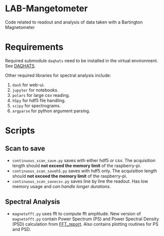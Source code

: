 # LAB-Mangetometer
Code related to readout and analysis of data taken with a Bartington Magnetometer

# Requirements
Required submodule `daqhats` need to be installed in the virtual environment. See [DAQHATS](https://github.com/mccdaq/daqhats).

Other required libraries for spectral analysis include:
1. `dash` for web-ui.
2. `jupyter` for notebooks.
3. `polars` for large csv reading.
4. `h5py` for hdf5 file handling.
5. `scipy` for spectrograms.
6. `argparse` for python argument parsing.

# Scripts

## Scan to save
- `continuous_scan_save.py` saves with either hdf5 or csv. The acquisition length should **not exceed the memory limit** of the raspberry-pi.
- `continuous_scan_saveh5.py` saves with hdf5 only. The acquisition length should **not exceed the memory limit** of the raspberry-pi.
- `continuous_scan_savecsv.py` saves line by line the readout. Has low memory usage and *can handle longer durations*.

## Spectral Analysis
- `magnetofft.py` uses fft to compute fft amplitude. New version of `magnetofft.py` contain Power Spectrum (PS) and Power Spectral Density (PSD) calculation from [FFT_report](https://holometer.fnal.gov/GH_FFT.pdf). Also contains plotting routines for PS and PSD.
